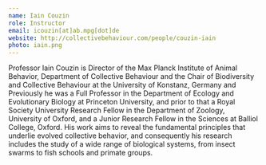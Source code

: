 ```yaml
---
name: Iain Couzin
role: Instructor
email: icouzin[at]ab.mpg[dot]de
website: http://collectivebehaviour.com/people/couzin-iain
photo: iain.png
---
```


Professor Iain Couzin is Director of the Max Planck Institute of Animal Behavior, Department of Collective Behaviour and the Chair of Biodiversity and Collective Behaviour at the University of Konstanz, Germany and  Previously he was a Full Professor in the Department of Ecology and Evolutionary Biology at Princeton University, and prior to that a Royal Society University Research Fellow in the Department of Zoology, University of Oxford, and a Junior Research Fellow in the Sciences at Balliol College, Oxford. His work aims to reveal the fundamental principles that underlie evolved collective behavior, and consequently his research includes the study of a wide range of biological systems, from insect swarms to fish schools and primate groups. 


